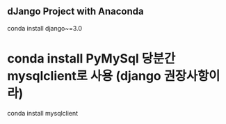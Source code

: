 ## dJango Project with Anaconda
conda install django~=3.0<br/>
# conda install PyMySql 당분간 mysqlclient로 사용 (django 권장사항이라)
conda install mysqlclient<br/>
